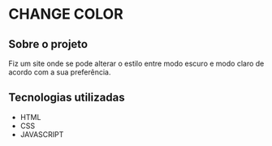 # CHANGE COLOR

## Sobre o projeto

  Fiz um site onde se pode alterar o estilo entre modo escuro e modo claro de acordo com a sua preferência.

## Tecnologias utilizadas

  - HTML
  - CSS
  - JAVASCRIPT
